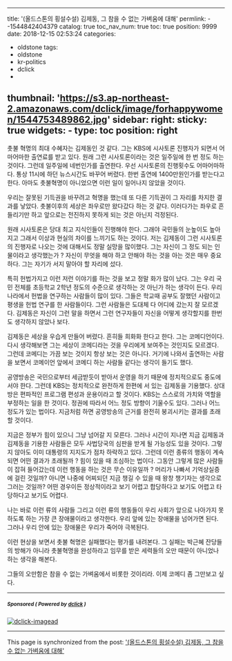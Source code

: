 
---
title: '(올드스톤의 횡설수설) 김제동, 그 참을 수 없는 가벼움에 대해'
permlink: --1544842404379
catalog: true
toc_nav_num: true
toc: true
position: 9999
date: 2018-12-15 02:53:24
categories:
- oldstone
tags:
- oldstone
- kr-politics
- dclick
- 
thumbnail: 'https://s3.ap-northeast-2.amazonaws.com/dclick/image/forhappywomen/1544753489862.jpg'
sidebar:
    right:
        sticky: true
widgets:
    -
        type: toc
        position: right
---


촛불 혁명의 최대 수혜자는 김제동인 것 같다. 그는 KBS에 시사토론 진행자가 되면서 어마어마한 출연료를 받고 있다. 원래 그런 시사토론이라는 것은 일주일에 한 번 정도 하는 것이다. 그런데 일주일에 네번인가를 출연한다. 우선 시사토론의 진행횟수도 어마어마하다. 통상 11시에 하던 뉴스시간도 바꾸어 버렸다. 한번 출연에 1400만원인가를 받는다고 한다. 아마도 촛불혁명이 아니었으면 이런 일이 일어나지 않았을 것이다.

우리는 잘못된 기득권을 바꾸려고 혁명을 했는데 또 다른 기득권이 그 자리를 차지한 결과를 낳았다. 촛불이후의 세상은 좌우로만 왔다갔다 하는 것 같다. 이러다가는 좌우로 흔들리기만 하고 앞으로는 전진하지 못하게 되는 것은 아닌지 걱정된다.  

원래 시사토론은 당대 최고 지식인들이 진행해야 한다. 그래야 국민들의 눈높이도 높아지고 그래서 이상과 현실의 차이를 느끼기도 하는 것이다. 저는 김제동이 그런 시사토론의 진행자로 나오는 것에 대해서도 정말 실망을 많이했다. 그는 자신이 그 정도 되는 인물이라고 생각했는가 ? 자신이 무엇을 해야 하고 안해야 하는 것을 아는 것은 매우 중요하다. 그는 자기가 서지 말아야 할 자리에 섰다. 

특히 헌법가지고 이런 저런 이야기를 하는 것을 보고 정말 화가 많이 났다. 그는 우리 국민 전체를 초등학교 2학년 정도의 수준으로 생각하는 것 아닌가 하는 생각이 든다. 우리나라에서 헌법을 연구하는 사람들이 많이 있다. 그들은 학교때 공부도 잘했던 사람이고 평생을 헌법 연구를 한 사람들이다. 그런 사람들은 도대체 다 어디에 갔는지 잘 모르겠다. 김제동은 자신이 그런 말을 하면서 그런 연구자들이 자신을 어떻게 생각할지를 한번도 생각하지 않았나 보다. 

김제동은 세상을 우습게 만들어 버렸다. 흔히들 희화화 한다고 한다. 그는 코메디언이다. 다시 생각해보면 그는 세상이 코메디라는 것을 우리에게 보여주는 것인지도 모르겠다. 그런데 코메디는 가끔 보는 것이지 항상 보는 것은 아니다. 거기에 나와서 출연하는 사람을 보면서 코메이언 앞에서 코메디 하는 사람들 같다는 생각이 들기도 했다.

공영방송은 국민으로부터 세금받듯이 받아서 운영을 하기 때문에 정치적으로도 중도에 서야 한다. 그런데 KBS는 정치적으로 완전하게 한편에 서 있는 김제동을 기용했다. 상대방은 편파적인 프로그램 편성과 운용이라고 할 것이다. KBS는 스스로의 가치와 역할을 부정하는 일을 한 것이다. 정권에 따라서 어느 정도 방향이 기울수도 있다. 그러나 어느 정도가 있는 법이다. 지금처럼 하면 공영방송의 근거를 완전히 붕괴시키는 결과를 초래할 것이다.


지금은 정부가 힘이 있으니 그냥 넘어갈 지 모른다. 그러나 시간이 지나면 지금 김제동과 김제동을 기용한 사람들은 모두 사법당국의 심판을 받게 될 가능성도 있을 것이다. 그렇지 않아도 이미 대통령의 지지도가 점차 하락하고 있다. 그런데 이런 종류의 행동이 계속되면 어떤 결과가 초래될까 ? 힘이 있을 때 조심하는 법이다. 그동안 그렇게 많은 사람들이 잡혀 들어갔는데 이런 행동을 하는 것은 무슨 이유일까 ? 머리가 나빠서 기억상실증에 걸린 것일까? 아니면 나중에 어찌되던 지금 챙길 수 있을 때 왕창 챙기자는 생각으로 그러는 것일까? 어떤 경우이든 정상적이라고 보기 어렵고 합당하다고 보기도 어렵고 타당하다고 보기도 어렵다. 

나는 바로 이런 류의 사람들 그리고 이런 류의 행동들이 우리 사회가 앞으로 나아가지 못하도록 하는 가장 큰 장애물이라고 생각한다. 우리 앞에 있는 장애물을 넘어가면 된다. 그러나 우리 안에 있는 장애물은 우리가 죽어야 극복된다. 

이런 현상을 보면서 촛불 혁명은 실패했다는 평가를 내려본다. 그 실패는 박근혜 잔당들의 방해가 아니라 촛불혁명을 완성하라고 임무를 받은 세력들의 오만 때문이 아니었나 하는 생각을 해본다.

그들의 오만함은 참을 수 없는 가벼움에서 비롯한 것이리라. 이제 코메디 좀 그만보고 싶다. 



---

#####  <sub> **Sponsored ( Powered by [dclick](https://www.dclick.io) )** </sub>
[![dclick-imagead](https://s3.ap-northeast-2.amazonaws.com/dclick/image/forhappywomen/1544753489862.jpg)](https://api.dclick.io/v1/c?x=eyJhbGciOiJIUzI1NiIsInR5cCI6IkpXVCJ9.eyJjIjoib2xkc3RvbmUiLCJzIjoiLS0xNTQ0ODQyNDA0Mzc5IiwiYSI6WyJpLTc4Il0sInVybCI6Imh0dHBzOi8vcGYua2FrYW8uY29tL19jRXNnQyIsImlhdCI6MTU0NDg0MjQwNCwiZXhwIjoxODYwMjAyNDA0fQ.J4WDRewrAumt5t1_11ANnOKGqh6oHd14oNOcqlvHIuk)

- - -

This page is synchronized from the post: ['(올드스톤의 횡설수설) 김제동, 그 참을 수 없는 가벼움에 대해'](https://steemit.com/@oldstone/--1544842404379)
